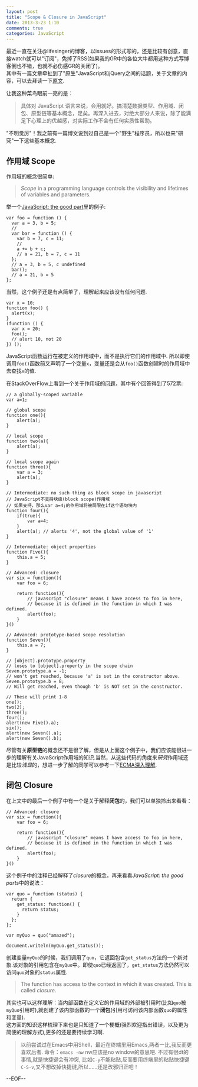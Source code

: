 ```yaml
---
layout: post
title: "Scope & Closure in JavaScript"
date: 2013-3-23 1:10
comments: true
categories: JavaScript
---
```


最近一直在关注@lifesinger的博客，以issues的形式写的，还是比较有创意，直接watch就可以"订阅"，免掉了RSS(如果我的GR中的各位大牛都用这种方式写博客倒也不错，也就不必伤感GR的关闭了)。  
其中有一篇文章牵扯到了"原生"JavaScript和jQuery之间的话题，关于文章的内容，可以去拜读一下[原文](https://github.com/lifesinger/lifesinger.github.com/issues/126).

让我这种菜鸟眼前一亮的是：
> 具体对 JavaScript 语言来说，会用就好。搞清楚数据类型、作用域、闭包、原型链等基本概念，足矣。再深入进去，对绝大部分人来说，除了能满足下心理上的优越感，对实际工作不会有任何实质性帮助。

"不明觉厉"！我之前有一篇博文说到过自己是一个"野生"程序员，所以也来"研究"一下这些基本概念.

## 作用域 Scope

作用域的概念很简单: 
> *Scope* in a programming language controls the visibility and lifetimes of variables and parameters.  

举一个[JavaScript: the good part](http://book.douban.com/subject/2994925/)里的例子:

    var foo = function () {
	  var a = 3, b = 5;
      // 	  
	  var bar = function () {
	    var b = 7, c = 11;
		//
		a += b + c;
		// a = 21, b = 7, c = 11
	  };
	  // a = 3, b = 5, c undefined
	  bar();
	  // a = 21, b = 5
	};

当然，这个例子还是有点简单了，理解起来应该没有任何问题.

    var x = 10;
    function foo() {
      alert(x);
    }
    (function () {
      var x = 20;
	  foo();
	  // alert 10, not 20
    }) ();
   
JavaScript函数运行在被定义的作用域中，而不是执行它们的作用域中. 所以即使调用`foo()`函数前又声明了一个变量`x`，变量还是会从`foo()`函数创建时的作用域中去查找`x`的值.

在StackOverFlow上看到一个关于作用域的[问题](http://stackoverflow.com/questions/500431/javascript-variable-scope)，其中有个回答得到了572票:

    // a globally-scoped variable
	var a=1;
	
	// global scope
	function one(){
	    alert(a); 
	}
		
	// local scope
	function two(a){
	    alert(a);
	}
	
	// local scope again
	function three(){
	    var a = 3;
		alert(a);
	}
				
    // Intermediate: no such thing as block scope in javascript
	// JavaScript不支持块级(block scope)作用域
	// 如果支持，那么var a=4;的作用域将被局限在if这个语句块内
	function four(){
	    if(true){
		    var a=4;
		}								
		alert(a); // alerts '4', not the global value of '1'
	}
																		
	// Intermediate: object properties
	function Five(){
	    this.a = 5;
	}
								
	// Advanced: closure
	var six = function(){
	    var foo = 6;
											
		return function(){
		    // javascript "closure" means I have access to foo in here, 
		    // because it is defined in the function in which I was defined.
		    alert(foo);
		}
    }()																
																			
	// Advanced: prototype-based scope resolution
	function Seven(){
	    this.a = 7;
	}
																			  
	// [object].prototype.property 
	// loses to [object].property in the scope chain
	Seven.prototype.a = -1; 
	// won't get reached, because 'a' is set in the constructor above.
	Seven.prototype.b = 8; 
	// Will get reached, even though 'b' is NOT set in the constructor.
	
	// These will print 1-8
	one();
	two(2);
	three();
	four();
	alert(new Five().a);
	six();
	alert(new Seven().a);
	alert(new Seven().b);

尽管有关**原型链**的概念还不是很了解，但是从上面这个例子中，我们应该能很进一步的理解有关JavaScript作用域的知识.当然，从这些代码的角度来*研究*作用域还是比较*浅显*的，想进一步了解的同学可以参考一下[ECMA深入理解](http://www.denisdeng.com/?p=908#scope-features).

## 闭包 Closure

在上文中的最后一个例子中有一个是关于解释**闭包**的，我们可以单独拎出来看看：

    // Advanced: closure
	var six = function(){
	    var foo = 6;
											
		return function(){
		    // javascript "closure" means I have access to foo in here, 
		    // because it is defined in the function in which I was defined.
		    alert(foo);
		}
    }()																
	
这个例子中的注释已经解释了*closure*的概念，再来看看*JavaScript: the good parts*中的说法：

    var quo = function (status) {
	  return {
	    get_status: function() {
		  return status;
		}
	  };
	};
	
	var myQuo = quo("amazed");
	
	document.writeln(myQuo.get_status());

创建变量`myQuo`的时候，我们调用了`quo`，它返回包含`get_status`方法的一个新对象.该对象的引用包含在`myQuo`中。即使`quo`已经返回了，`get_status`方法仍然可以访问`quo`对象的`status`属性.
> The function has access to the context in which it was created. This is called *closure*.

其实也可以这样理解：当内部函数在定义它的作用域的外部被引用时(比如`quo`被`myQuo`引用时),就创建了该内部函数的一个**闭包**(引用可访问该内部函数`quo`的属性和变量).  
这方面的知识这样梳理下来也是只知道了一个梗概(强烈欢迎指出错误，以及更为简便的理解方式),更多的还是要持续学习啊.


> 以前尝试过在Emacs中用Shell，最近在终端里用Emacs,两者一比,我反而更喜欢后者. 命令：`emacs -nw` nw应该是no window的意思吧. 不过有很dt的事情,就是快捷键会有冲突, 比如`C-y`不能粘贴,反而要用终端里的粘贴快捷键`C-S-v`,又不想改掉快捷键,所以……还是改邪归正吧！

--EOF--
